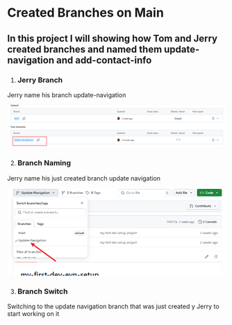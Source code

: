 # Created Branches on Main

## In this project I will showing how Tom and Jerry created branches and named them update-navigation and add-contact-info

1. ### Jerry Branch

Jerry name his branch update-navigation

![Jbranch](./img/1.created-updnav.png)

2. ### Branch Naming

Jerry name his just created branch update navigation

![updnav](./img/2.name-thebranch.png)

3. ### Branch Switch

Switching to the update navigation branch that was just created y Jerry to start working on it

